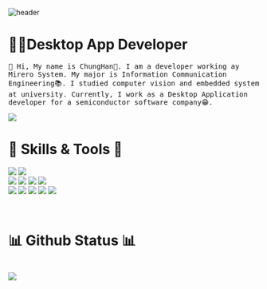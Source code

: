 ![header](https://capsule-render.vercel.app/api?type=waving&color=auto&height=300&section=header&text=ChungChung's%20Github&fontSize=70&animation=fadeIn&fontAlignY=38&desc=Desktop%20Application%20Developer&descAlignY=51&descAlign=75)
<h1 align="left"> 👨‍💻Desktop App Developer </h1>
<p align="left">
  <samp>
    👋 Hi, My name is ChungHan🧑. I am a developer working ay Mirero System.
    My major is Information Communication Engineering📚. I studied computer vision and embedded system at university.
    Currently, I work as a Desktop Application developer for a semiconductor software company😁.
  </samp>
  <br/>
</p>

<a href="https://Git-Best.github.io">
    <img src="http://img.shields.io/badge/-Tech%20blog-black?style=flat-square&logo=github">
</a>

<br/>

<h1 align="left"> 🔧 Skills & Tools 🔧 </h1>

<p align="left">

<img src="https://img.shields.io/badge/c%23-%23239120.svg?style=for-the-badge&logo=c-sharp&logoColor=white"/></a>
<img src="https://img.shields.io/badge/C++-00599C?style=for-the-badge&logo=C%2B%2B&logoColor=white"/></a>
<br/>
<img src="https://img.shields.io/badge/Oracle-F80000?style=for-the-badge&logo=oracle&logoColor=white"></a>
<img src="https://img.shields.io/badge/MySQL-yellow?style=for-the-badge&logo=MySQL&logoColor=#4479A1"/></a>
<img src="https://img.shields.io/badge/OpenCV-black?style=for-the-badge&logo=OpenCV&logoColor=#5C3EE8"/></a>
<img src="https://img.shields.io/badge/DevExpress-green?style=for-the-badge&logo=DevExpress&logoColor=#FF7200"/></a>
<br/>
<img src="https://img.shields.io/badge/Visual%20Studio-5C2D91.svg?style=for-the-badge&logo=visual-studio&logoColor=white"></a>
<img src="https://img.shields.io/badge/VS%20Code-007ACC?&style=for-the-badge&logo=visual-studio-code&logoColor=white"></a>
<img src="https://img.shields.io/badge/Git-blue?style=for-the-badge&logo=Git&logoColor=#F05032"/></a>
<img src="https://img.shields.io/badge/GitHub-black?style=for-the-badge&logo=GitHub&logoColor=#181717"/></a>
<img src="https://img.shields.io/badge/GitLab-purple?style=for-the-badge&logo=GitLab&logoColor=#FCA121"/></a>

</p>

<br/>


<h1 align="left"> 📊 Github Status 📊 </h1>
<p align="left">
  
  <br/>
  <img src="https://github-readme-stats.vercel.app/api?username=Git-Best&show_icons=true&theme=radical"></img>
</p>


<br/>
